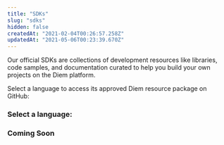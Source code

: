 ```yaml
---
title: "SDKs"
slug: "sdks"
hidden: false
createdAt: "2021-02-04T00:26:57.258Z"
updatedAt: "2021-05-06T00:23:39.670Z"
---
```

Our official SDKs are collections of development resources like libraries, code samples, and documentation curated to help you build your own projects on the Diem platform.

Select a language to access its approved Diem resource package on GitHub:

### Select a language:

<d-grid cols="2">
  <d-sdk-card
    image="https://diem-developers-components.netlify.app/images/java-sdk.svg"
    name="Java"
    sdk-link="https://github.com/diem/client-sdk-java"
    doc-link="https://javadoc.io/doc/com.diem/client-sdk-java/latest/index.html"
  ></d-sdk-card>
  <d-sdk-card
    image="https://diem-developers-components.netlify.app/images/go-sdk.svg"
    name="Go"
    sdk-link="https://github.com/diem/client-sdk-go"
    doc-link="https://godoc.org/github.com/diem/client-sdk-go"
  ></d-sdk-card>
  <d-sdk-card
    image="https://diem-developers-components.netlify.app/images/python-sdk.svg"
    name="Python"
    sdk-link="https://github.com/diem/client-sdk-python"
    doc-link="https://diem.github.io/client-sdk-python/diem/index.html"
  ></d-sdk-card>
</d-grid>

### Coming Soon
<d-grid cols="2">
  <d-overlay-card
    icon="https://diem-developers-components.netlify.app/images/placeholder.svg"
    text="Rust Docs"
    hover-text="Diem Rust Crate list and documentation"
    target="_blank">
  </d-overlay-card>
</d-grid>